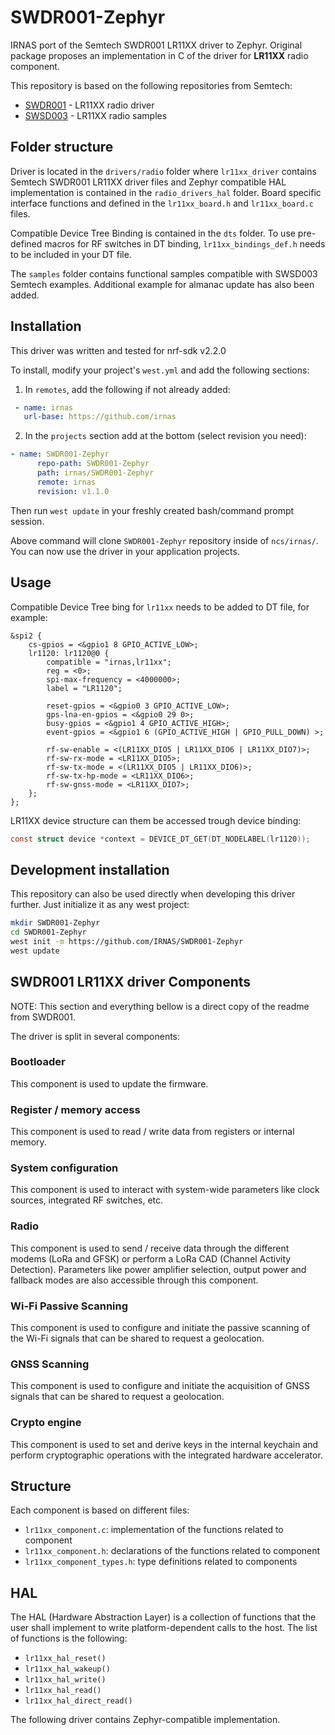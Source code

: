# SWDR001-Zephyr
IRNAS port of the Semtech SWDR001 LR11XX driver to Zephyr. Original package proposes an implementation in C of the driver for **LR11XX** radio component.

This repository is based on the following repositories from Semtech:

- [SWDR001](https://github.com/Lora-net/SWDR001) - LR11XX radio driver
- [SWSD003](https://github.com/Lora-net/SWSD003) - LR11XX radio samples

## Folder structure

Driver is located in the `drivers/radio` folder where `lr11xx_driver` contains Semtech SWDR001 LR11XX driver files and Zephyr compatible HAL implementation is contained in the `radio_drivers_hal` folder. Board specific interface functions and defined in the `lr11xx_board.h` and `lr11xx_board.c` files.

Compatible Device Tree Binding is contained in the `dts` folder. To use pre-defined macros for RF switches in DT binding, `lr11xx_bindings_def.h` needs to be included in your DT file.

The `samples` folder contains functional samples compatible with SWSD003 Semtech examples. Additional example for almanac update has also been added.

## Installation

This driver was written and tested for nrf-sdk v2.2.0

To install, modify your project's `west.yml` and add the following sections:

1. In `remotes`, add the following if not already added:

```yaml
 - name: irnas
   url-base: https://github.com/irnas
```

2. In the `projects` section add at the bottom (select revision you need):

```yaml
- name: SWDR001-Zephyr
      repo-path: SWDR001-Zephyr
      path: irnas/SWDR001-Zephyr
      remote: irnas
      revision: v1.1.0
```

Then run `west update` in your freshly created bash/command prompt session.

Above command will clone `SWDR001-Zephyr` repository inside of `ncs/irnas/`. You can now use the driver in your application projects.

## Usage

Compatible Device Tree bing for `lr11xx` needs to be added to DT file, for example:

```dts
&spi2 {
    cs-gpios = <&gpio1 8 GPIO_ACTIVE_LOW>;
    lr1120: lr1120@0 {
        compatible = "irnas,lr11xx";
        reg = <0>;
        spi-max-frequency = <4000000>;
        label = "LR1120";

        reset-gpios = <&gpio0 3 GPIO_ACTIVE_LOW>;
        gps-lna-en-gpios = <&gpio0 29 0>;
        busy-gpios = <&gpio1 4 GPIO_ACTIVE_HIGH>;
        event-gpios = <&gpio1 6 (GPIO_ACTIVE_HIGH | GPIO_PULL_DOWN) >;

        rf-sw-enable = <(LR11XX_DIO5 | LR11XX_DIO6 | LR11XX_DIO7)>;
        rf-sw-rx-mode = <LR11XX_DIO5>;
        rf-sw-tx-mode = <(LR11XX_DIO5 | LR11XX_DIO6)>;
        rf-sw-tx-hp-mode = <LR11XX_DIO6>;
        rf-sw-gnss-mode = <LR11XX_DIO7>;
    };
};
```

LR11XX device structure can them be accessed trough device binding:

```c
const struct device *context = DEVICE_DT_GET(DT_NODELABEL(lr1120));
```

## Development installation

This repository can also be used directly when developing this driver further.
Just initialize it as any west project:

```bash
mkdir SWDR001-Zephyr
cd SWDR001-Zephyr
west init -m https://github.com/IRNAS/SWDR001-Zephyr
west update
```

## SWDR001 LR11XX driver Components

NOTE: This section and everything bellow is a direct copy of the readme from SWDR001.

The driver is split in several components:

### Bootloader

This component is used to update the firmware.

### Register / memory access

This component is used to read / write data from registers or internal memory.

### System configuration

This component is used to interact with system-wide parameters like clock sources, integrated RF switches, etc.

### Radio

This component is used to send / receive data through the different modems (LoRa and GFSK) or perform a LoRa CAD (Channel Activity Detection). Parameters like power amplifier selection, output power and fallback modes are also accessible through this component.

### Wi-Fi Passive Scanning

This component is used to configure and initiate the passive scanning of the Wi-Fi signals that can be shared to request a geolocation.

### GNSS Scanning

This component is used to configure and initiate the acquisition of GNSS signals that can be shared to request a geolocation.

### Crypto engine

This component is used to set and derive keys in the internal keychain and perform cryptographic operations with the integrated hardware accelerator.

## Structure

Each component is based on different files:

- `lr11xx_component.c`: implementation of the functions related to component
- `lr11xx_component.h`: declarations of the functions related to component
- `lr11xx_component_types.h`: type definitions related to components

## HAL

The HAL (Hardware Abstraction Layer) is a collection of functions that the user shall implement to write platform-dependent calls to the host. The list of functions is the following:

- `lr11xx_hal_reset()`
- `lr11xx_hal_wakeup()`
- `lr11xx_hal_write()`
- `lr11xx_hal_read()`
- `lr11xx_hal_direct_read()`

The following driver contains Zephyr-compatible implementation.
